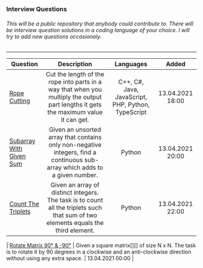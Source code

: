 ### Interview Questions
###### This will be a public repository that anybody could contribute to. There will be interview question solutions in a coding language of your choice. I will try to add new questions occasionaly.
---
| Question                               | Description                                | Languages  |    Added |
| -------------                          |:-------------:                             | :--------: |    :---: |
| [Rope Cutting](./ropeCuttingQuestion/)   | Cut the length of the rope into parts in a way that when you multiply the output part lengths it gets the maximum value it can get. | C++,  C#,  Java,  JavaScript,  PHP,  Python,  TypeScript| 13.04.2021  18:00|
| [Subarray With Given Sum](./SubarrayGivenSum)  | Given an unsorted array that contains only non-negative integers, find a continuous sub-array which adds to a given number.|    Python | 13.04.2021  20:00 |
|[Count The Triplets](./countTheTriplets) | Given an array of distinct integers. The task is to count all the triplets such that sum of two elements equals the third element. | Python | 13.04.2021  22:00 |

| [Rotate Matrix 90° & -90°](./rotateMatrix90) | Given a square matrix[][] of size N x N. The task is to rotate it by 90 degrees in a clockwise and an anti-clockwise direction without using any extra space. | 13.04.2021 00:00 |
